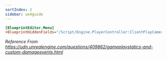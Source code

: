 ```yaml
---
sortIndex: 2
sidebar: ue4guide
---
```


```ini
[BlueprintEditor.Menu]
+BlueprintHiddenFields="/Script/Engine.PlayerController:ClientPlayCameraShake"
```

*Reference From <https://udn.unrealengine.com/questions/409862/gameplaystatics-and-custom-damageevents.html>*
